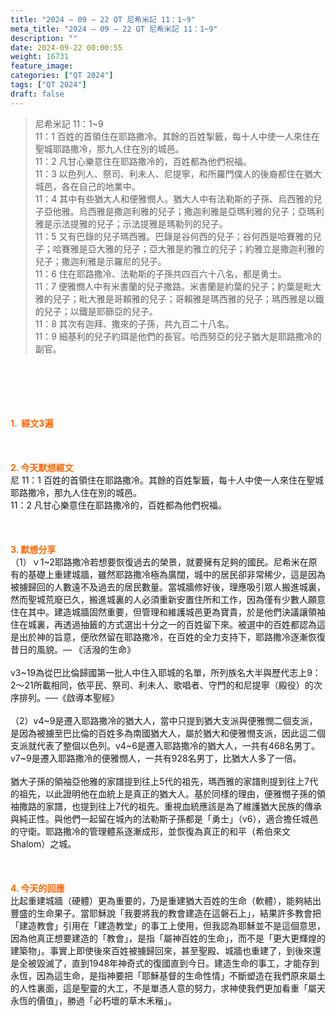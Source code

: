 ```yaml
---
title: "2024 – 09 – 22 QT 尼希米記 11：1~9"
meta_title: "2024 – 09 – 22 QT 尼希米記 11：1~9"
description: ""
date: 2024-09-22 00:00:55
weight: 16731
feature_image: 
categories: ["QT 2024"]
tags: ["QT 2024"]
draft: false
---
```


<blockquote>尼希米記 11：1~9<br />
11：1 百姓的首領住在耶路撒冷。其餘的百姓掣籤，每十人中使一人來住在聖城耶路撒冷，那九人住在別的城邑。<br />
11：2 凡甘心樂意住在耶路撒冷的，百姓都為他們祝福。<br />
11：3 以色列人、祭司、利未人、尼提寧，和所羅門僕人的後裔都住在猶大城邑，各在自己的地業中。<br />
11：4 其中有些猶大人和便雅憫人。猶大人中有法勒斯的子孫、烏西雅的兒子亞他雅。烏西雅是撒迦利雅的兒子；撒迦利雅是亞瑪利雅的兒子；亞瑪利雅是示法提雅的兒子；示法提雅是瑪勒列的兒子。<br />
11：5 又有巴錄的兒子瑪西雅。巴錄是谷何西的兒子；谷何西是哈賽雅的兒子；哈賽雅是亞大雅的兒子；亞大雅是約雅立的兒子；約雅立是撒迦利雅的兒子；撒迦利雅是示羅尼的兒子。<br />
11：6 住在耶路撒冷、法勒斯的子孫共四百六十八名，都是勇士。<br />
11：7 便雅憫人中有米書蘭的兒子撒路。米書蘭是約葉的兒子；約葉是毗大雅的兒子；毗大雅是哥賴雅的兒子；哥賴雅是瑪西雅的兒子；瑪西雅是以鐵的兒子；以鐵是耶篩亞的兒子。<br />
11：8 其次有迦拜、撒來的子孫，共九百二十八名。<br />
11：9 細基利的兒子約珥是他們的長官。哈西努亞的兒子猶大是耶路撒冷的副官。</blockquote><br />
&nbsp;<br />
<br />
&nbsp;<br />
<br />
<span style="color: #ff6600;"><strong>1.  經文3遍</strong></span><br />
<br />
&nbsp;<br />
<br />
<span style="color: #ff6600;"><strong>2. 今天默想經文<br />
</strong></span>尼 11：1 百姓的首領住在耶路撒冷。其餘的百姓掣籤，每十人中使一人來住在聖城耶路撒冷，那九人住在別的城邑。<br />
11：2 凡甘心樂意住在耶路撒冷的，百姓都為他們祝福。<br />
<br />
&nbsp;<br />
<br />
<strong><span style="color: #ff6600;">3. 默想分享<br />
</span></strong>（1）ｖ1~2耶路撒冷若想要恢復過去的榮景，就要擁有足夠的國民。尼希米在原有的基礎上重建城牆，雖然耶路撒冷極為廣闊，城中的居民卻非常稀少，這是因為被擄歸回的人數遠不及過去的居民數量。當城牆修好後，理應吸引眾人搬進城裏，然而聖城荒廢已久，搬進城裏的人必須重新安置住所和工作，因為僅有少數人願意住在其中。建造城牆固然重要，但管理和維護城邑更為寶貴，於是他們決議讓領袖住在城裏，再透過抽籤的方式選出十分之一的百姓留下來。被選中的百姓都認為這是出於神的旨意，便欣然留在耶路撒冷，在百姓的全力支持下，耶路撒冷逐漸恢復昔日的風貌。— 《活潑的生命》<br />
<br />
v3~19為從巴比倫歸國第一批人中住入耶城的名單，所列族名大半與歷代志上9：2～21所載相同，依平民、祭司、利未人、歌唱者、守門的和尼提寧（殿役）的次序排列。──《啟導本聖經》<br />
<br />
（2）v4~9是遷入耶路撒冷的猶大人，當中只提到猶大支派與便雅憫二個支派，是因為被擄至巴比倫的百姓多為南國猶大人，屬於猶大和便雅憫支派，因此這二個支派就代表了整個以色列。v4~6是遷入耶路撒冷的猶大人，一共有468名男丁。v7~9是遷入耶路撒冷的便雅憫人，一共有928名男丁，比猶大人多了一倍。<br />
<br />
猶大子孫的領袖亞他雅的家譜提到往上5代的祖先，瑪西雅的家譜則提到往上7代的祖先，以此證明他在血統上是真正的猶大人。基於同樣的理由，便雅憫子孫的領袖撒路的家譜，也提到往上7代的祖先。重視血統應該是為了維護猶大民族的傳承與純正性。與他們一起留在城內的法勒斯子孫都是「勇士」（v6），適合擔任城邑的守衛。耶路撒冷的管理體系逐漸成形，並恢復為真正的和平（希伯來文Shalom）之城。<br />
<br />
&nbsp;<br />
<br />
<strong style="font-size: inherit;"><span style="color: #ff6600;">4. 今天的回應<br />
</span></strong>比起重建城牆（硬體）更為重要的，乃是重建猶大百姓的生命（軟體），能夠結出豐盛的生命果子。當耶穌說「我要將我的教會建造在這磐石上」，結果許多教會把「建造教會」引用在「建造教堂」的事工上使用，但我認為耶穌並不是這個意思，因為他真正想要建造的「教會」，是指「屬神百姓的生命」，而不是「更大更輝煌的建築物」。事實上即使後來百姓被擄歸回來，甚至聖殿、城牆也重建了，到後來還是全被毀滅了，直到1948年神奇式的復國直到今日。建造生命的事工，才能存到永恆，因為這生命，是指神要把「耶穌基督的生命性情」不斷塑造在我們原來屬土的人性裏面，這是聖靈的大工，不是單憑人意的努力，求神使我們更加看重「屬天永恆的價值」，勝過「必朽壞的草木禾稭」。<br />
<br />
<strong style="font-size: inherit;"><span style="color: #ff6600;"> </span></strong>
        